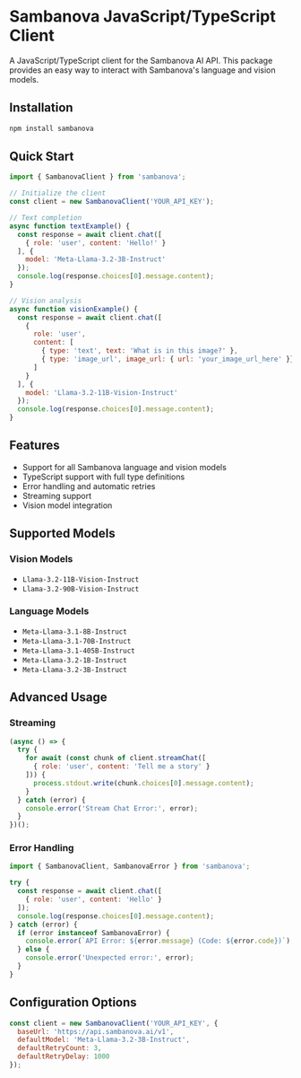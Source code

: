 # Sambanova JavaScript/TypeScript Client

A JavaScript/TypeScript client for the Sambanova AI API. This package provides an easy way to interact with Sambanova's language and vision models.

## Installation

```bash
npm install sambanova
```

## Quick Start

```javascript
import { SambanovaClient } from 'sambanova';

// Initialize the client
const client = new SambanovaClient('YOUR_API_KEY');

// Text completion
async function textExample() {
  const response = await client.chat([
    { role: 'user', content: 'Hello!' }
  ], {
    model: 'Meta-Llama-3.2-3B-Instruct'
  });
  console.log(response.choices[0].message.content);
}

// Vision analysis
async function visionExample() {
  const response = await client.chat([
    {
      role: 'user',
      content: [
        { type: 'text', text: 'What is in this image?' },
        { type: 'image_url', image_url: { url: 'your_image_url_here' }}
      ]
    }
  ], {
    model: 'Llama-3.2-11B-Vision-Instruct'
  });
  console.log(response.choices[0].message.content);
}
```

## Features

- Support for all Sambanova language and vision models
- TypeScript support with full type definitions
- Error handling and automatic retries
- Streaming support
- Vision model integration

## Supported Models

### Vision Models
- `Llama-3.2-11B-Vision-Instruct`
- `Llama-3.2-90B-Vision-Instruct`

### Language Models
- `Meta-Llama-3.1-8B-Instruct`
- `Meta-Llama-3.1-70B-Instruct`
- `Meta-Llama-3.1-405B-Instruct`
- `Meta-Llama-3.2-1B-Instruct`
- `Meta-Llama-3.2-3B-Instruct`

## Advanced Usage

### Streaming

```javascript
(async () => {
  try {
    for await (const chunk of client.streamChat([
      { role: 'user', content: 'Tell me a story' }
    ])) {
      process.stdout.write(chunk.choices[0].message.content);
    }
  } catch (error) {
    console.error('Stream Chat Error:', error);
  }
})();
```

### Error Handling

```javascript
import { SambanovaClient, SambanovaError } from 'sambanova';

try {
  const response = await client.chat([
    { role: 'user', content: 'Hello' }
  ]);
  console.log(response.choices[0].message.content);
} catch (error) {
  if (error instanceof SambanovaError) {
    console.error(`API Error: ${error.message} (Code: ${error.code})`);
  } else {
    console.error('Unexpected error:', error);
  }
}
```

## Configuration Options

```javascript
const client = new SambanovaClient('YOUR_API_KEY', {
  baseUrl: 'https://api.sambanova.ai/v1',
  defaultModel: 'Meta-Llama-3.2-3B-Instruct',
  defaultRetryCount: 3,
  defaultRetryDelay: 1000
});
```